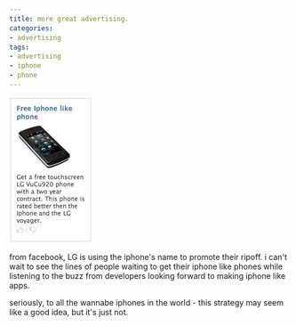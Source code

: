 ```yaml
---
title: more great advertising.
categories:
- advertising
tags:
- advertising
- iphone
- phone
---
```


![](08/iphone.jpg)

from facebook, LG is using the iphone's name to promote their ripoff. i can't wait to see the lines of people waiting to get their iphone like phones while listening to the buzz from developers looking forward to making iphone like apps.

seriously, to all the wannabe iphones in the world - this strategy may seem like a good idea, but it's just not.
